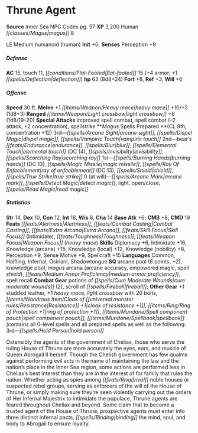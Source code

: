 ﻿---
cssclass: [monsters]
title1: Thrune Agent
title2: Thrune Agent
CR: 7
sources:
- name: Inner Sea NPC Codex
  page: 57
  link: http://paizo.com/products/btpy92lj?Pathfinder-Campaign-Setting-Inner-Sea-NPC-Codex
XP: 3200
race: Human
classes:
- magus 8
alignment: LE
size: Medium
type: humanoid
subtypes:
- human
initiative:
  bonus: 0
AC:
  AC: 15
  touch: 11
  flat_footed: 15
  components:
    armor: 4
    deflection: 1
HP:
  HP: 63
  long: 8d8+24
saves:
  fort: 8
  ref: 3
  will: 6
speeds:
  base: 30
attacks:
  melee:
  - - text: +1 heavy mace +10/+5 (1d8+3)
      entries:
      - - damage: 1d8+3
      attack: +1 heavy mace
      bonus:
      - 10
      - 5
  ranged:
  - - text: light crossbow +6 (1d8/19-20)
      entries:
      - - damage: 1d8
          crit_range: 19-20
      attack: light crossbow
      bonus:
      - 6
  special:
  - improved spell combat
  - spell combat (-2 attack, +2 concentration)
  - spellstrike
spells:
  entries:
  - name: arcane sight
    source: Magus
    level: 3
  - name: dispel magic
    source: Magus
    level: 3
  - name: vampiric touch
    source: Magus
    level: 3
  - name: bear's endurance
    source: Magus
    level: 2
  - name: blur
    source: Magus
    level: 2
  - superscripts:
    - APG
    name: elemental touch
    source: Magus
    level: 2
    DC: 14
  - name: invisibility
    source: Magus
    level: 2
  - name: scorching ray
    source: Magus
    level: 2
  - name: burning hands
    source: Magus
    level: 1
    DC: 13
  - name: magic missile
    source: Magus
    level: 1
  - name: ray of enfeeblement
    source: Magus
    level: 1
    DC: 13
  - name: shield
    source: Magus
    level: 1
  - name: true strike
    source: Magus
    level: 1
  - name: arcane mark
    source: Magus
    level: 0
  - name: detect magic
    source: Magus
    level: 0
  - name: light
    source: Magus
    level: 0
  - name: open/close
    source: Magus
    level: 0
  - name: read magic
    source: Magus
    level: 0
  sources:
  - name: Magus
    type: prepared
    CL: 8
    concentration: 12
    slots:
      0: at-will
ability_scores:
  STR: 14
  DEX: 10
  CON: 12
  INT: 18
  WIS: 8
  CHA: 14
BAB: 6
CMB: 8
CMD: 19
feats:
- name: Alertness
- name: Combat Casting
- superscripts:
  - UM
  name: Extra Arcana
- name: Skill Focus (Intimidate)
- name: Toughness
- name: Weapon Focus (heavy mace)
skills:
  Diplomacy: 6
  Intimidate: 16
  Knowledge (arcana): 15
  Knowledge (local): 12
  Knowledge (nobility): 8
  Perception: 9
  Sense Motive: 9
  Spellcraft: 15
languages:
- Common
- Halfling
- Infernal
- Osiriani
- Shadowtongue
special_qualities:
- arcane pool (8 points, +2)
- knowledge pool
- magus arcana (arcane accuracy, empowered magic, spell shield)
- medium armor proficiency
- spell recall
gear:
  combat:
  - potions of cure moderate wounds (2)
  - scroll of fireball
  other:
  - +1 studded leather
  - +1 heavy mace
  - light crossbow with 20 bolts
  - cloak of resistance +1
  - ring of protection +1
  - spell component pouch
  - 'spellbook (contains all 0-level spells and all prepared spells as well as the
    following: 3rd-hold person'
desc_long: Ostensibly the agents of the government of Cheliax, those who serve the
  ruling House of Thrune are more accurately the eyes, ears, and muscle of Queen Abrogail
  II herself. Though the Chelish government has few qualms against performing evil
  acts in the name of maintaining the law and the nation's place in the Inner Sea
  region, some actions are performed less in Cheliax's best interest than they are
  in the interest of for family that rules the nation. Whether acting as spies among
  rival noble houses or suspected rebel groups, serving as enforcers of the will of
  the House of Thrune, or simply making sure they're seen violently carrying out the
  orders of Her Infernal Majestrix to intimidate the populace, Thrune agents are feared
  throughout Cheliax and beyond. Some claim that to become a trusted agent of the
  House of Thrune, prospective agents must enter into three distinct infernal pacts,
  binding the mind, soul, and body to Abrogail to ensure loyalty.

---

# Thrune Agent

**Source** Inner Sea NPC Codex pg. 57
**XP** 3,200
Human _[[classes/Magus|magus]]_ 8

LE Medium humanoid (human)
**Init** +0; **Senses** Perception +9

##### Defense

**AC** 15, touch 11, _[[conditions/Flat-Footed|flat-footed]]_ 15 (+4 armor, +1 _[[spells/Deflection|deflection]]_)
**hp** 63 (8d8+24)
**Fort** +8, **Ref** +3, **Will** +6

##### Offense
**Speed** 30 ft.
**Melee** +1 _[[items/Weapon/Heavy mace|heavy mace]]_ +10/+5 (1d8+3)
**Ranged** _[[items/Weapon/Light crossbow|light crossbow]]_ +6 (1d8/19–20)
**Special Attacks** improved spell combat, spell combat (–2 attack, +2 concentration), spellstrike
**_Magus_ Spells Prepared **(CL 8th; concentration +12)
3rd—_[[spells/Arcane Sight|arcane sight]]_, _[[spells/Dispel Magic|dispel magic]]_, _[[spells/Vampiric Touch|vampiric touch]]_
2nd—bear’s _[[feats/Endurance|endurance]]_, _[[spells/Blur|blur]]_, _[[spells/Elemental Touch|elemental touch]]_ (DC 14), _[[spells/Invisibility|invisibility]]_, _[[spells/Scorching Ray|scorching ray]]_
1st—_[[spells/Burning Hands|burning hands]]_ (DC 13), _[[spells/Magic Missile|magic missile]]_, _[[spells/Ray Of Enfeeblement|ray of enfeeblement]]_ (DC 13), _[[spells/Shield|shield]]_, _[[spells/True Strike|true strike]]_
0 (at will)—_[[spells/Arcane Mark|arcane mark]]_, _[[spells/Detect Magic|detect magic]]_, light, open/close, _[[spells/Read Magic|read magic]]_

##### Statistics
**Str** 14, **Dex** 10, **Con** 12, **Int** 18, **Wis** 8, **Cha** 14
**Base Atk** +6; **CMB** +8; **CMD** 19
**Feats** _[[feats/Alertness|Alertness]]_, _[[feats/Combat Casting|Combat Casting]]_, _[[feats/Extra Arcana|Extra Arcana]]_, _[[feats/Skill Focus|Skill Focus]]_ (Intimidate), _[[feats/Toughness|Toughness]]_, _[[feats/Weapon Focus|Weapon Focus]]_ (_heavy mace_)
**Skills** Diplomacy +6, Intimidate +16, Knowledge (arcana) +15, Knowledge (local) +12, Knowledge (nobility) +8, Perception +9, Sense Motive +9, Spellcraft +15
**Languages** Common, Halfling, Infernal, Osiriani, Shadowtongue
**SQ** arcane pool (8 points, +2), knowledge pool, _magus_ arcana (arcane accuracy, empowered magic, spell _shield_), _[[feats/Medium Armor Proficiency|medium armor proficiency]]_, spell recall
**Combat Gear** potions of _[[spells/Cure Moderate Wounds|cure moderate wounds]]_ (2), scroll of _[[spells/Fireball|fireball]]_; **Other Gear** +1 studded leather, +1 _heavy mace_, _light crossbow_ with 20 bolts, _[[items/Wondrous Item/Cloak of _[[universal monster rules/Resistance|Resistance]]_ +1|cloak of _resistance_ +1]]_, _[[items/Ring/Ring of Protection +1|ring of protection +1]]_, _[[items/Mundane/Spell component pouch|spell component pouch]]_, _[[items/Mundane/Spellbook|spellbook]]_ (contains all 0-level spells and all prepared spells as well as the following: 3rd—_[[spells/Hold Person|hold person]]_

Ostensibly the agents of the government of Cheliax, those who serve the ruling House of Thrune are more accurately the eyes, ears, and muscle of Queen Abrogail II herself. Though the Chelish government has few qualms against performing evil acts in the name of maintaining the law and the nation’s place in the Inner Sea region, some actions are performed less in Cheliax’s best interest than they are in the interest of for family that rules the nation. Whether acting as spies among _[[feats/Rival|rival]]_ noble houses or suspected rebel groups, serving as enforcers of the will of the House of Thrune, or simply making sure they’re seen violently carrying out the orders of Her Infernal Majestrix to intimidate the populace, Thrune agents are feared throughout Cheliax and beyond. Some claim that to become a trusted agent of the House of Thrune, prospective agents must enter into three distinct infernal pacts, _[[spells/Binding|binding]]_ the mind, soul, and body to Abrogail to ensure loyalty.